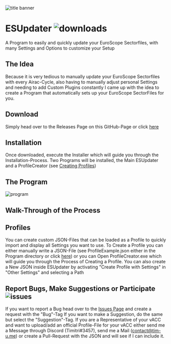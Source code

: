 ![title banner](http://tim-u.me/title.png)

# ESUpdater ![downloads](https://img.shields.io/github/downloads/Tim-Unger/esupdater/total)

A Program to easily and quickly update your EuroScope Sectorfiles, with many Settings and Options to customize your Setup

## The Idea

Because it is very tedious to manually update your EuroScope Sectorfiles with every Airac-Cycle, also having to manually adjust personal Settings 
and needing to add Custom Plugins constantly I came up with the idea to create a Program that automatically sets up your EuroScope SectorFiles for you.

## Download

Simply head over to the Releases Page on this GitHub-Page or click [here](https://github.com/Tim-Unger/ESUpdater/releases/latest)

## Installation

Once downloaded, execute the Installer which will guide you through the Installation-Process.
Two Programs will be installed, the Main ESUpdater and a ProfileCreator (see [Creating Profiles](#Profiles))

 ## The Program
 
 ![program](https://i.imgur.com/kxzC8FM.png)
 
 ## Walk-Through of the Process
 
 ## Profiles
 You can create custom JSON-Files that can be loaded as a Profile to quickly import and display all Settings you want to use.
 To Create a Profile you can either manually write a JSON-File (see ProfileExample.json either in the Program directory or click [here](http://tim-u.me/ProfileExample.json))
 or you can Open ProfileCreator.exe which will guide you through the Process of Creating a Profile.
 You can also create a New JSON inside ESUpdater by activating "Create Profile with Settings" in "Other Settings" and selecting a Path
 
 ## Report Bugs, Make Suggestions or Participate ![issues](https://img.shields.io/github/issues/Tim-Unger/ESUpdater)
 
 If you want to report a Bug head over to the [Issues Page](https://github.com/Tim-Unger/ESUpdater/issues) and create a request with the "Bug"-Tag
 If you want to make a Suggestion, do the same but select the "Suggestion"-Tag.
 If you are a Representative of your vACC and want to upload/add an official Profile-File for your vACC either send me a Message through Discord (Timitri#3457), send me a Mail (contact@tim-u.me) or create a Pull-Request with the JSON and will see if I can include it.
